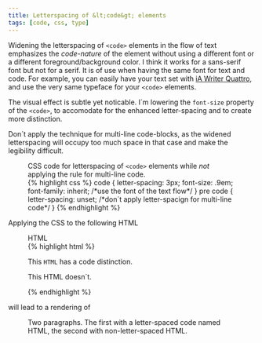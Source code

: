```yaml
---
title: Letterspacing of &lt;code&gt; elements
tags: [code, css, type]
---
```

Widening the letterspacing of `<code>` elements in the flow of text emphasizes the *code-nature* of the element without using a different font or a different foreground/background color. I think it works for a sans-serif font but not for a serif. It is of use when having the same font for text and code. For example, you can easily have your text set with [iA Writer Quattro](https://ia.net/writer/blog/a-typographic-christmas), and use the very same typeface for your `<code>` elements. 

The visual effect is subtle yet noticable. I´m lowering the `font-size` property of the `<code>`, to accomodate for the enhanced letter-spacing and to create more distinction.

Don´t apply the technique for multi-line code-blocks, as the widened letterspacing will occupy too much space in that case and make the legibility difficult. 

<figure class="bleed-right">
<figcaption>CSS code for letterspacing of <code>&lt;code&gt;</code> elements while <em>not</em> applying the rule for multi-line code.</figcaption>
{% highlight css %}
code {
	letter-spacing: 3px;
	font-size: .9em;
	font-family: inherit; /*use the font of the text flow*/
	}
pre code {
  letter-spacing: unset; /*don´t apply letter-spacign for multi-line code*/
  }
{% endhighlight %}
</figure>

Applying the CSS to the following HTML

<figure class="bleed-right">
<figcaption>HTML</figcaption>
{% highlight html %}
<p>This <code>HTML</code> has a code distinction.</p>
<p>This HTML doesn´t.</p>
{% endhighlight %}
</figure>

will lead to a rendering of

<figure>
<img src="/img/journal/letterspacing-code.jpg" alt="">
<figcaption>Two paragraphs. The first with a letter-spaced code named HTML, the second with non-letter-spaced HTML.</figcaption>
</figure>
